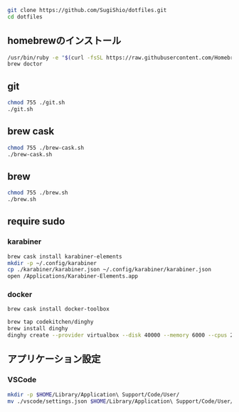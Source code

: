 ```sh
git clone https://github.com/SugiShio/dotfiles.git
cd dotfiles
```

## homebrewのインストール
```sh
/usr/bin/ruby -e "$(curl -fsSL https://raw.githubusercontent.com/Homebrew/install/master/install)"
brew doctor
```

## git
```sh
chmod 755 ./git.sh
./git.sh
```

## brew cask
```sh
chmod 755 ./brew-cask.sh
./brew-cask.sh
```
## brew
```sh
chmod 755 ./brew.sh
./brew.sh
```

## require sudo
### karabiner
```sh
brew cask install karabiner-elements
mkdir -p ~/.config/karabiner
cp ./karabiner/karabiner.json ~/.config/karabiner/karabiner.json
open /Applications/Karabiner-Elements.app
```

### docker
```sh
brew cask install docker-toolbox

brew tap codekitchen/dinghy
brew install dinghy
dinghy create --provider virtualbox --disk 40000 --memory 6000 --cpus 2
```

## アプリケーション設定
### VSCode
```sh
mkdir -p $HOME/Library/Application\ Support/Code/User/
mv ./vscode/settings.json $HOME/Library/Application\ Support/Code/User/settings.json
```